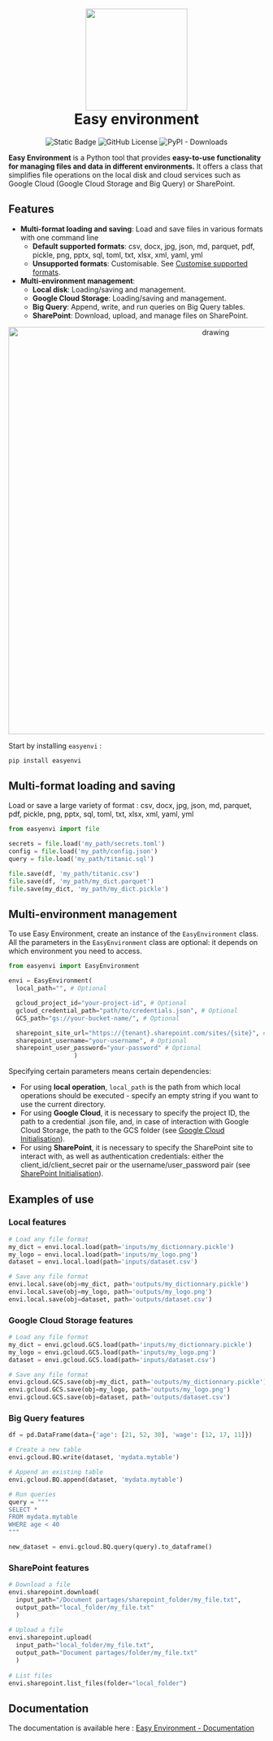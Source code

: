 <div align="center">
<h1 align="center">
  <a><img src="https://github.com/AntoinePinto/easyenvi/blob/master/img/logo.png?raw=true" width="200"></a>
  <br>
  <b>Easy environment</b>
  <br>
</h1>

![Static Badge](https://img.shields.io/badge/python->=3.7-blue)
![GitHub License](https://img.shields.io/github/license/AntoinePinto/easyenvi)
![PyPI - Downloads](https://img.shields.io/pypi/dm/easyenvi)

</div>

**Easy Environment** is a Python tool that provides **easy-to-use functionality for managing files and data in different environments.** It offers a class that simplifies file operations on the local disk and cloud services such as Google Cloud (Google Cloud Storage and Big Query) or SharePoint.

## Features

* **Multi-format loading and saving**: Load and save files in various formats with one command line
  * **Default supported formats**: csv, docx, jpg, json, md, parquet, pdf, pickle, png, pptx, sql, toml, txt, xlsx, xml, yaml, yml
  * **Unsupported formats**: Customisable. See [Customise supported formats](https://antoinepinto.gitbook.io/easyenvi/extra/customise-supported-formats).
* **Multi-environment management**:
  * **Local disk**: Loading/saving and management.
  * **Google Cloud Storage**: Loading/saving and management.
  * **Big Query**: Append, write, and run queries on Big Query tables.
  * **SharePoint**: Download, upload, and manage files on SharePoint.

<p align="center">
  <img src="https://github.com/AntoinePinto/easyenvi/blob/master/img/table_support.png?raw=true" alt="drawing" width="800"/>
</p>

Start by installing `easyenvi` :

```python
pip install easyenvi
```

## Multi-format loading and saving

Load or save a large variety of format : csv, docx, jpg, json, md, parquet, pdf, pickle, png, pptx, sql, toml, txt, xlsx, xml, yaml, yml

```python
from easyenvi import file

secrets = file.load('my_path/secrets.toml')
config = file.load('my_path/config.json')
query = file.load('my_path/titanic.sql')

file.save(df, 'my_path/titanic.csv')
file.save(df, 'my_path/my_dict.parquet')
file.save(my_dict, 'my_path/my_dict.pickle')
```

## Multi-environment management

To use Easy Environment, create an instance of the `EasyEnvironment` class. All the parameters in the `EasyEnvironment` class are optional: it depends on which environment you need to access.

```python
from easyenvi import EasyEnvironment

envi = EasyEnvironment(
  local_path="", # Optional

  gcloud_project_id="your-project-id", # Optional
  gcloud_credential_path="path/to/credentials.json", # Optional
  GCS_path="gs://your-bucket-name/", # Optional

  sharepoint_site_url="https://{tenant}.sharepoint.com/sites/{site}", # Optional
  sharepoint_username="your-username", # Optional
  sharepoint_user_password="your-password" # Optional
                  )
```

Specifying certain parameters means certain dependencies: 
* For using **local operation**, `local_path` is the path from which local operations should be executed - specify an empty string if you want to use the current directory.
* For using **Google Cloud**, it is necessary to specify the project ID, the path to a credential .json file, and, in case of interaction with Google Cloud Storage, the path to the GCS folder (see [Google Cloud Initialisation](https://antoinepinto.gitbook.io/easyenvi/google-cloud-environment/google-cloud-initialisation)). 
* For using **SharePoint**, it is necessary to specify the SharePoint site to interact with, as well as authentication credentials: either the client_id/client_secret pair or the username/user_password pair (see [SharePoint Initialisation](https://antoinepinto.gitbook.io/easyenvi/sharepoint-environment/sharepoint-initialisation)).

## Examples of use

### Local features

```python
# Load any file format
my_dict = envi.local.load(path='inputs/my_dictionnary.pickle')
my_logo = envi.local.load(path='inputs/my_logo.png')
dataset = envi.local.load(path='inputs/dataset.csv')

# Save any file format
envi.local.save(obj=my_dict, path='outputs/my_dictionnary.pickle')
envi.local.save(obj=my_logo, path='outputs/my_logo.png')
envi.local.save(obj=dataset, path='outputs/dataset.csv')
```

### Google Cloud Storage features

```python
# Load any file format
my_dict = envi.gcloud.GCS.load(path='inputs/my_dictionnary.pickle')
my_logo = envi.gcloud.GCS.load(path='inputs/my_logo.png')
dataset = envi.gcloud.GCS.load(path='inputs/dataset.csv')

# Save any file format
envi.gcloud.GCS.save(obj=my_dict, path='outputs/my_dictionnary.pickle')
envi.gcloud.GCS.save(obj=my_logo, path='outputs/my_logo.png')
envi.gcloud.GCS.save(obj=dataset, path='outputs/dataset.csv')
```

### Big Query features

```python
df = pd.DataFrame(data={'age': [21, 52, 30], 'wage': [12, 17, 11]})

# Create a new table
envi.gcloud.BQ.write(dataset, 'mydata.mytable')

# Append an existing table
envi.gcloud.BQ.append(dataset, 'mydata.mytable')

# Run queries
query = """
SELECT *
FROM mydata.mytable
WHERE age < 40
"""

new_dataset = envi.gcloud.BQ.query(query).to_dataframe()
```

### SharePoint features

```python
# Download a file
envi.sharepoint.download(
  input_path="/Document partages/sharepoint_folder/my_file.txt",
  output_path="local_folder/my_file.txt"
  )
                        
# Upload a file
envi.sharepoint.upload(
  input_path="local_folder/my_file.txt",
  output_path="Document partages/folder/my_file.txt"
  )
                      
# List files
envi.sharepoint.list_files(folder="local_folder")
```

## Documentation

The documentation is available here : [Easy Environment - Documentation](https://antoinepinto.gitbook.io/easyenvi/)

